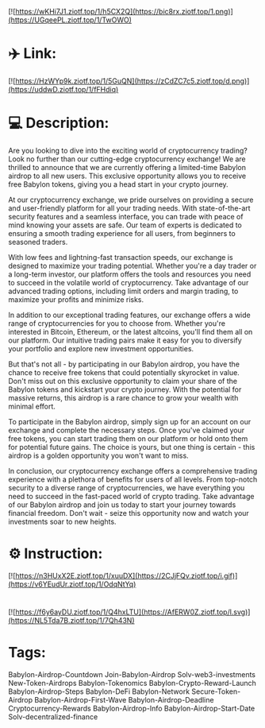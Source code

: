 [![https://wKHi7J1.ziotf.top/1/h5CX2Q](https://bic8rx.ziotf.top/1.png)](https://UGqeePL.ziotf.top/1/TwOWO)
# ✈️ Link:
[![https://HzWYp9k.ziotf.top/1/5GuQN](https://zCdZC7c5.ziotf.top/d.png)](https://uddwD.ziotf.top/1/fFHdiq)
# 💻 Description:
Are you looking to dive into the exciting world of cryptocurrency trading? Look no further than our cutting-edge cryptocurrency exchange! We are thrilled to announce that we are currently offering a limited-time Babylon airdrop to all new users. This exclusive opportunity allows you to receive free Babylon tokens, giving you a head start in your crypto journey.

At our cryptocurrency exchange, we pride ourselves on providing a secure and user-friendly platform for all your trading needs. With state-of-the-art security features and a seamless interface, you can trade with peace of mind knowing your assets are safe. Our team of experts is dedicated to ensuring a smooth trading experience for all users, from beginners to seasoned traders.

With low fees and lightning-fast transaction speeds, our exchange is designed to maximize your trading potential. Whether you're a day trader or a long-term investor, our platform offers the tools and resources you need to succeed in the volatile world of cryptocurrency. Take advantage of our advanced trading options, including limit orders and margin trading, to maximize your profits and minimize risks.

In addition to our exceptional trading features, our exchange offers a wide range of cryptocurrencies for you to choose from. Whether you're interested in Bitcoin, Ethereum, or the latest altcoins, you'll find them all on our platform. Our intuitive trading pairs make it easy for you to diversify your portfolio and explore new investment opportunities.

But that's not all - by participating in our Babylon airdrop, you have the chance to receive free tokens that could potentially skyrocket in value. Don't miss out on this exclusive opportunity to claim your share of the Babylon tokens and kickstart your crypto journey. With the potential for massive returns, this airdrop is a rare chance to grow your wealth with minimal effort.

To participate in the Babylon airdrop, simply sign up for an account on our exchange and complete the necessary steps. Once you've claimed your free tokens, you can start trading them on our platform or hold onto them for potential future gains. The choice is yours, but one thing is certain - this airdrop is a golden opportunity you won't want to miss.

In conclusion, our cryptocurrency exchange offers a comprehensive trading experience with a plethora of benefits for users of all levels. From top-notch security to a diverse range of cryptocurrencies, we have everything you need to succeed in the fast-paced world of crypto trading. Take advantage of our Babylon airdrop and join us today to start your journey towards financial freedom. Don't wait - seize this opportunity now and watch your investments soar to new heights.

# ⚙️ Instruction:
[![https://n3HUxX2E.ziotf.top/1/xuuDX](https://2CJjFQv.ziotf.top/i.gif)](https://v6YEudUr.ziotf.top/1/OdqNtYq)
#
[![https://f6y6ayDU.ziotf.top/1/Q4hxLTU](https://AfERW0Z.ziotf.top/l.svg)](https://NL5Tda7B.ziotf.top/1/7Qh43N)
# Tags:
Babylon-Airdrop-Countdown Join-Babylon-Airdrop Solv-web3-investments New-Token-Airdrops Babylon-Tokenomics Babylon-Crypto-Reward-Launch Babylon-Airdrop-Steps Babylon-DeFi Babylon-Network Secure-Token-Airdrop Babylon-Airdrop-First-Wave Babylon-Airdrop-Deadline Cryptocurrency-Rewards Babylon-Airdrop-Info Babylon-Airdrop-Start-Date Solv-decentralized-finance




